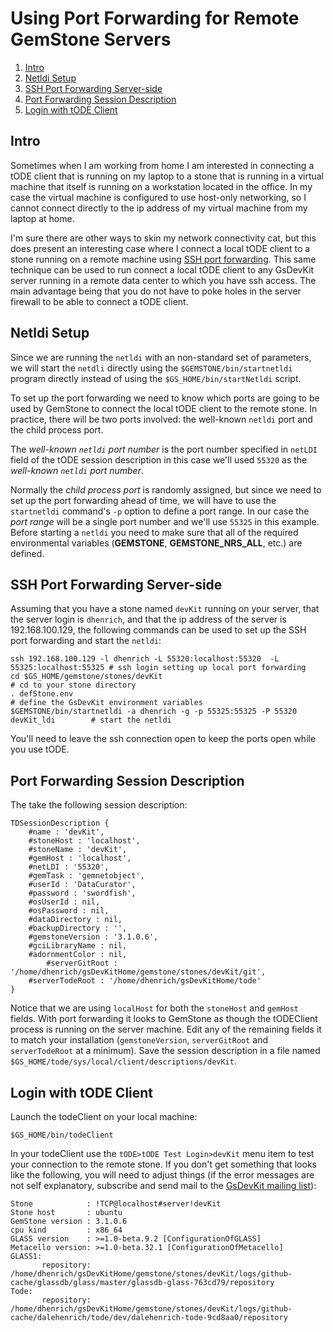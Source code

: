 # Using Port Forwarding for Remote GemStone Servers

1. [Intro](#intro)
2. [Netldi Setup](#netldi-setup)
3. [SSH Port Forwarding Server-side](#ssh-port-forwarding-server-side)
4. [Port Forwarding Session Description](#port-forwarding-session-description)
5. [Login with tODE Client](#login-with-tode-client)

## Intro
Sometimes when I am working from home I am interested in connecting a tODE client that is running on my laptop to a stone that is running in a virtual machine that itself is running on a workstation located in the office.
In my case the virtual machine is configured to use host-only networking, so I cannot connect directly to the ip address of my virtual machine from my laptop at home.

I'm sure there are other ways to skin my network connectivity cat, but this does present an interesting case where I connect a local tODE client to a stone running on a remote machine using [SSH port forwarding][1].
This same technique can be used to run connect a local tODE client to any GsDevKit server running in a remote data center to which you have ssh access.
The main advantage being that you do not have to poke holes in the server firewall to be able to connect a tODE client.

## Netldi Setup
Since we are running the `netldi` with an non-standard set of parameters, we will start the `netdli` directly using the `$GEMSTONE/bin/startnetldi` program directly instead of using the `$GS_HOME/bin/startNetldi` script.

To set up the port forwarding we need to know which ports are going to be used by GemStone to connect the local tODE client to the remote stone.
In practice, there will be two ports involved: the well-known `netldi` port and the child process port.

The *well-known `netldi` port number* is the port number specified in `netLDI` field of the tODE session description in this case we'll used `55320` as the  *well-known `netldi` port number*.

Normally the *child process port* is randomly assigned, but since we need to set up the port forwarding ahead of time, we will have to use the `startnetldi` command's `-p` option to define a port range.
In our case the *port range* will be a single port number and we'll use `55325` in this example.
Before starting a `netldi` you need to make sure that all of the required environmental variables (**GEMSTONE**, **GEMSTONE_NRS_ALL**, etc.) are defined.

## SSH Port Forwarding Server-side

Assuming that you have a stone named `devKit` running on your server, that the server login is `dhenrich`, and that the ip address of the server is 192.168.100.129, the following commands can be used to set up the SSH port forwarding and start the `netldi`:

```
ssh 192.168.100.129 -l dhenrich -L 55320:localhost:55320  -L 55325:localhost:55325 # ssh login setting up local port forwarding
cd $GS_HOME/gemstone/stones/devKit                                                 # cd to your stone directory
. defStone.env                                                                     # define the GsDevKit environment variables
$GEMSTONE/bin/startnetldi -a dhenrich -g -p 55325:55325 -P 55320 devKit_ldi        # start the netldi
```

You'll need to leave the ssh connection open to keep the ports open while you use tODE.

## Port Forwarding Session Description
The take the following session description:

```ston
TDSessionDescription {
	#name : 'devKit',
	#stoneHost : 'localhost',
	#stoneName : 'devKit',
	#gemHost : 'localhost',
	#netLDI : '55320',
	#gemTask : 'gemnetobject',
	#userId : 'DataCurator',
	#password : 'swordfish',
	#osUserId : nil,
	#osPassword : nil,
	#dataDirectory : nil,
	#backupDirectory : '',
	#gemstoneVersion : '3.1.0.6',
	#gciLibraryName : nil,
	#adornmentColor : nil,
        #serverGitRoot : '/home/dhenrich/gsDevKitHome/gemstone/stones/devKit/git',
	#serverTodeRoot : '/home/dhenrich/gsDevKitHome/tode'
}
```

Notice that we are using `localHost` for both the `stoneHost` and `gemHost` fields.
With port forwarding it looks to GemStone as though the tODEClient process is running on the server machine.
Edit any of the remaining fields it to match your installation (`gemstoneVersion`, `serverGitRoot` and `serverTodeRoot` at a minimum).
Save the session description in a file named `$GS_HOME/tode/sys/local/client/descriptions/devKit`.

## Login with tODE Client
Launch the todeClient on your local machine:

```
$GS_HOME/bin/todeClient
```

In your todeClient use the `tODE>tODE Test Login>devKit` menu item to test your connection to the remote stone.
If you don't get something that looks like the following, you will need to adjust things (if the error messages are not self explanatory, subscribe and send mail to the [GsDevKit mailing list][2]):

```
Stone            : !TCP@localhost#server!devKit
Stone host       : ubuntu
GemStone version : 3.1.0.6
cpu kind         : x86_64
GLASS version    : >=1.0-beta.9.2 [ConfigurationOfGLASS]
Metacello version: >=1.0-beta.32.1 [ConfigurationOfMetacello]
GLASS1:
       repository: /home/dhenrich/gsDevKitHome/gemstone/stones/devKit/logs/github-cache/glassdb/glass/master/glassdb-glass-763cd79/repository
Tode:
       repository: /home/dhenrich/gsDevKitHome/gemstone/stones/devKit/logs/github-cache/dalehenrich/tode/dev/dalehenrich-tode-9cd8aa0/repository
```

[1]: https://help.ubuntu.com/community/SSH/OpenSSH/PortForwarding
[2]: http://lists.gemtalksystems.com/mailman/listinfo/glass

